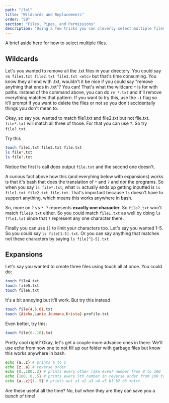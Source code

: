 ```yaml
---
path: "/lol"
title: "Wildcards and Replacements"
order: "5B"
section: "Files, Pipes, and Permissions"
description: "Using a few tricks you can cleverly select multiple files at a time with bash. Brian in this section will go over wilcards, expansions, and replacements"
---
```


A brief aside here for how to select multiple files.

## Wildcards

Let's you wanted to remove all the .txt files in your directory. You could say `rm file1.txt file2.txt file3.txt <etc>` but that's time consuming. You know they all end with .txt, wouldn't it be nice if you could say "remove anything that ends in .txt"? You can! That's what the wildcard `*` is for with paths. Instead of the command above, you can do `rm *.txt` and it'll remove everything matches that pattern. If you want to try this, use the `-i` flag so it'll prompt if you want to delete the files or not so you don't accidentally things you don't mean to.

Okay, so say you wanted to match file1.txt and file2.txt but not file.txt. `file*.txt` will match all three of those. For that you can use `?`. So try `file?.txt`.

Try this

```bash
touch file1.txt file2.txt file.txt
ls file*.txt
ls file?.txt
```

Notice the first ls call does output `file.txt` and the second one doesn't.

A curious fact above how this (and everyhing below with expansions) works is that it's bash that does the translation of `*` and `?` and _not_ the programs. So when you say `ls file*.txt`, what `ls` actually ends up getting inputted is `ls file1.txt file2.txt file.txt`. That's important because `ls` doesn't have to support anything, which means this works anywhere in bash.

So, more on `?` vs `*`. `?` represents **exactly one character**. So `file?.txt` won't match `file10.txt` either. So you could match `file1.txt` as well by doing `ls f?le1.txt` since that `?` represent any one character there.

Finally you can use `[]` to limit your characters too. Let's say you wanted 1-5. So you could say `ls file[1-5].txt`. Or you can say anything that matches not these characters by saying `ls file[^1-5].txt`

## Expansions

Let's say you wanted to create three files using touch all at once. You could do:

```bash
touch file4.txt
touch file5.txt
touch file6.txt
```

It's a bit annoying but it'll work. But try this instead

```bash
touch file{4,5,6}.txt
touch {Aisha,Lanie,Joumana,Krista}-profile.txt
```

Even better, try this:

```bash
touch file{0..10}.txt
```

Pretty cool right? Okay, let's get a couple more advance ones in there. We'll use echo from now one to not fill up our folder with garbage files but know this works anywhere in bash.

```bash
echo {a..z} # prints a to z
echo {z..a} # reverse order
echo {0..100..2} # prints every other (aka even) number from 0 to 100
echo {100..0..5} # prints every 5th number in reverse order from 100 to 0
echo {a..z}{1..5} # prints out a1 a2 a3 a4 a5 b1 b2 b3 <etc>
```

Are these useful all the time? No, but when they are they can save you a bunch of time!
